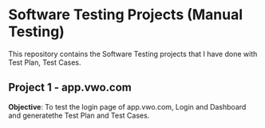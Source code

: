 # Software Testing Projects (Manual Testing)
This repository contains the Software Testing projects that I have done with Test Plan, Test Cases. 

## Project 1 - app.vwo.com
**Objective**: To test the login page of app.vwo.com, Login and Dashboard and generatethe Test Plan and Test Cases.




  
